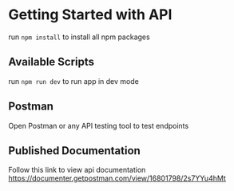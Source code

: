 # Getting Started with API

run `npm install` to install all npm packages

## Available Scripts

run `npm run dev` to run app in dev mode

## Postman

Open Postman or any API testing tool to test endpoints

## Published Documentation

Follow this link to view api documentation
https://documenter.getpostman.com/view/16801798/2s7YYu4hMt
